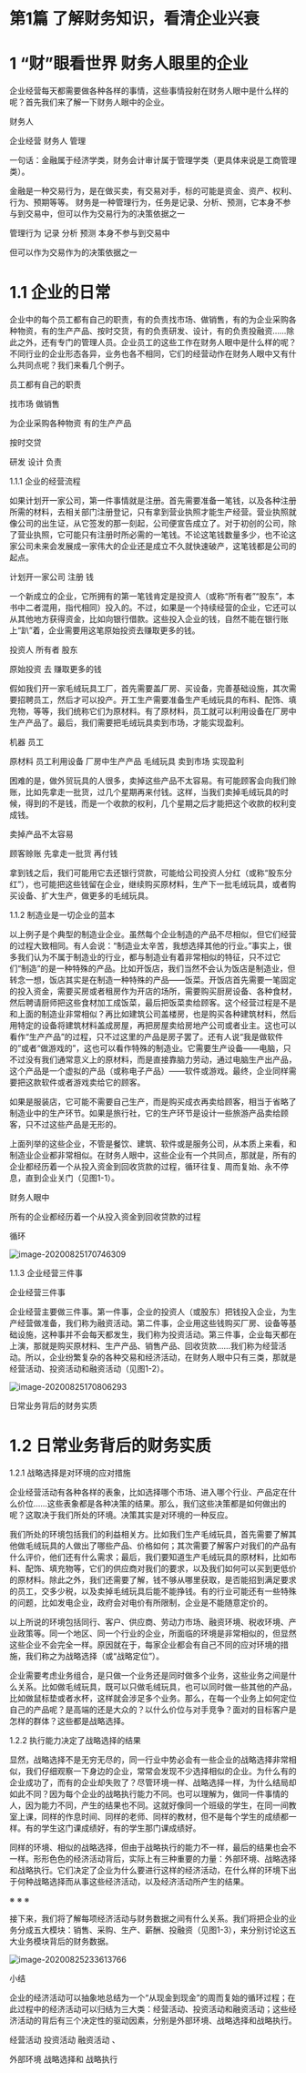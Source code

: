 # 第1篇 了解财务知识，看清企业兴衰

# 1 “财”眼看世界 财务人眼里的企业

企业经营每天都需要做各种各样的事情，这些事情投射在财务人眼中是什么样的呢？首先我们来了解一下财务人眼中的企业。

财务人 

企业经营   财务人   管理  

一句话：金融属于经济学类，财务会计审计属于管理学类（更具体来说是工商管理类）。

金融是一种交易行为，是在做买卖，有交易对手，标的可能是资金、资产、权利、行为、预期等等。
财务是一种管理行为，任务是记录、分析、预测，它本身不参与到交易中，但可以作为交易行为的决策依据之一



管理行为   记录 分析  预测  本身不参与到交易中

但可以作为交易作为的决策依据之一 

# 1.1 企业的日常

企业中的每个员工都有自己的职责，有的负责找市场、做销售，有的为企业采购各种物资，有的生产产品、按时交货，有的负责研发、设计，有的负责投融资……除此之外，还有专门的管理人员。企业员工的这些工作在财务人眼中是什么样的呢？不同行业的企业形态各异，业务也各不相同，它们的经营动作在财务人眼中又有什么共同点呢？我们来看几个例子。

员工都有自己的职责

找市场 做销售 

为企业采购各种物资  有的生产产品

按时交贷 

研发 设计  负责

1.1.1 企业的经营流程

如果计划开一家公司，第一件事情就是注册。首先需要准备一笔钱，以及各种注册所需的材料，去相关部门注册登记，只有拿到营业执照才能生产经营。营业执照就像公司的出生证，从它签发的那一刻起，公司便宣告成立了。对于初创的公司，除了营业执照，它可能只有注册时所必需的一笔钱。不论这笔钱数量多少，也不论这家公司未来会发展成一家伟大的企业还是成立不久就快速破产，这笔钱都是公司的起点。

计划开一家公司  注册 钱  



一个新成立的企业，它所拥有的第一笔钱肯定是投资人（或称“所有者”“股东”，本书中二者混用，指代相同）投入的。不过，如果是一个持续经营的企业，它还可以从其他地方获得资金，比如向银行借款。这些投入企业的钱，自然不能在银行账上“趴”着，企业需要用这笔原始投资去赚取更多的钱。

投资人  所有者 股东  

原始投资  去 赚取更多的钱 

假如我们开一家毛绒玩具工厂，首先需要盖厂房、买设备，完善基础设施，其次需要招聘员工，然后才可以投产。开工生产需要准备生产毛绒玩具的布料、配饰、填充物，等等，我们统称它们为原材料。有了原材料，员工就可以利用设备在厂房中生产产品了。最后，我们需要把毛绒玩具卖到市场，才能实现盈利。

机器   员工   

原材料  员工利用设备 厂房中生产产品  毛绒玩具  卖到市场  实现盈利  

困难的是，做外贸玩具的人很多，卖掉这些产品不太容易。有可能顾客会向我们赊账，比如先拿走一批货，过几个星期再来付钱。这样，当我们卖掉毛绒玩具的时候，得到的不是钱，而是一个收款的权利，几个星期之后才能把这个收款的权利变成钱。

卖掉产品不太容易   

顾客赊账  先拿走一批货   再付钱  



拿到钱之后，我们可能用它去还银行贷款，可能给公司投资人分红（或称“股东分红”），也可能把这些钱留在企业，继续购买原材料，生产下一批毛绒玩具，或者购买设备、扩大生产，做更多的毛绒玩具。



1.1.2 制造业是一切企业的蓝本



以上例子是个典型的制造业企业。虽然每个企业制造的产品不尽相似，但它们经营的过程大致相同。有人会说：“制造业太辛苦，我想选择其他的行业。”事实上，很多我们认为不属于制造业的行业，都与制造业有着非常相似的特征，只不过它们“制造”的是一种特殊的产品。比如开饭店，我们当然不会认为饭店是制造业，但转念一想，饭店其实是在制造一种特殊的产品——饭菜。开饭店首先需要一笔固定的投入资金，需要买房或者租房作为开店的场所，需要购买厨房设备、各种食材，然后聘请厨师把这些食材加工成饭菜，最后把饭菜卖给顾客。这个经营过程是不是和上面的制造业非常相似？再比如建筑公司盖楼房，也是购买各种建筑材料，然后用特定的设备将建筑材料盖成房屋，再把房屋卖给房地产公司或者业主。这也可以看作“生产产品”的过程，只不过这里的产品是房子罢了。还有人说“我是做软件的”或者“做游戏的”，这也可以看作特殊的制造业。它需要生产设备——电脑，只不过没有我们通常意义上的原材料，而是直接靠脑力劳动，通过电脑生产出产品，这个产品是一个虚拟的产品（或称电子产品）——软件或游戏。最终，企业同样需要把这款软件或者游戏卖给它的顾客。



如果是服装店，它可能不需要自己生产，而是购买成衣再卖给顾客，相当于省略了制造业中的生产环节。如果是旅行社，它的生产环节是设计一些旅游产品卖给顾客，只不过这些产品是无形的。



上面列举的这些企业，不管是餐饮、建筑、软件或是服务公司，从本质上来看，和制造业企业都非常相似。在财务人眼中，这些企业有一个共同点，那就是，所有的企业都经历着一个从投入资金到回收货款的过程，循环往复、周而复始、永不停息，直到企业关门（见图1-1）。



财务人眼中

所有的企业都经历着一个从投入资金到回收贷款的过程  

循环   

![image-20200825170746309](assets/image-20200825170746309.png)

1.1.3 企业经营三件事

企业经营三件事



企业经营主要做三件事。第一件事，企业的投资人（或股东）把钱投入企业，为生产经营做准备，我们称为融资活动。第二件事，企业用这些钱购买厂房、设备等基础设施，这种事并不会每天都发生，我们称为投资活动。第三件事，企业每天都在上演，那就是购买原材料、生产产品、销售产品、回收货款……我们称为经营活动。所以，企业纷繁复杂的各种交易和经济活动，在财务人眼中只有三类，那就是经营活动、投资活动和融资活动（见图1-2）。

![image-20200825170806293](assets/image-20200825170806293.png)

日常业务背后的财务实质



# 1.2 日常业务背后的财务实质

1.2.1 战略选择是对环境的应对措施

企业经营活动有各种各样的表象，比如选择哪个市场、进入哪个行业、产品定在什么价位……这些表象都是各种决策的结果。那么，我们这些决策都是如何做出的呢？这取决于我们所处的环境。决策其实是对环境的一种反应。



我们所处的环境包括我们的利益相关方。比如我们生产毛绒玩具，首先需要了解其他做毛绒玩具的人做出了哪些产品、价格如何；其次需要了解客户对我们的产品有什么评价，他们还有什么需求；最后，我们要知道生产毛绒玩具的原材料，比如布料、配饰、填充物等，它们的供应商对我们的要求，以及我们如何可以买到更低价的原材料。除此之外，我们还需要了解，钱不够从哪里获取，是否能招到满足要求的员工，交多少税，以及卖掉毛绒玩具后能不能挣钱。有的行业可能还有一些特殊的问题，比如发电企业，政府会对电价有所限制，企业是不能随意定价的。





以上所说的环境包括同行、客户、供应商、劳动力市场、融资环境、税收环境、产业政策等。同一个地区、同一个行业的企业，所面临的环境是非常相似的，但显然这些企业不会完全一样。原因就在于，每家企业都会有自己不同的应对环境的措施，我们称之为战略选择（或“战略定位”）。





企业需要考虑业务组合，是只做一个业务还是同时做多个业务，这些业务之间是什么关系。比如做毛绒玩具，既可以只做毛绒玩具，也可以同时做一些其他的产品，比如做鼠标垫或者水杯，这样就会涉足多个业务。那么，在每一个业务上如何定位自己的产品呢？是高端的还是大众的？以什么价位与对手竞争？面对的目标客户是怎样的群体？这些都是战略选择。



1.2.2 执行能力决定了战略选择的结果



显然，战略选择不是无穷无尽的，同一行业中势必会有一些企业的战略选择非常相似，我们仔细观察一下身边的企业，常常会发现不少选择相似的企业。为什么有的企业成功了，而有的企业却失败了？尽管环境一样、战略选择一样，为什么结局却如此不同？因为每个企业的战略执行能力不同。也可以理解为，做同一件事情的人，因为能力不同，产生的结果也不同。这就好像同一个班级的学生，在同一间教室上课，同样的作息时间、同样的老师、同样的教材，但不是每个学生的成绩都一样。有的学生这门课成绩好，有的学生那门课成绩好。



同样的环境、相似的战略选择，但由于战略执行的能力不一样，最后的结果也会不一样。形形色色的经济活动背后，实际上有三种重要的力量：外部环境、战略选择和战略执行。它们决定了企业为什么要进行这样的经济活动，在什么样的环境下出于何种战略选择而从事这些经济活动，以及经济活动所产生的结果。

※ ※ ※



接下来，我们将了解每项经济活动与财务数据之间有什么关系。我们将把企业的业务分成五大模块：销售、采购、生产、薪酬、投融资（见图1-3），来分别讨论这五大业务模块背后的财务数据。



![image-20200825233613766](assets/image-20200825233613766.png)



小结

企业的经济活动可以抽象地总结为一个“从现金到现金”的周而复始的循环过程；在此过程中的经济活动可以归结为三大类：经营活动、投资活动和融资活动；这些经济活动的背后有三个决定性的驱动因素，分别是外部环境、战略选择和战略执行。

经营活动  投资活动 融资活动  、

外部环境  战略选择和 战略执行 

